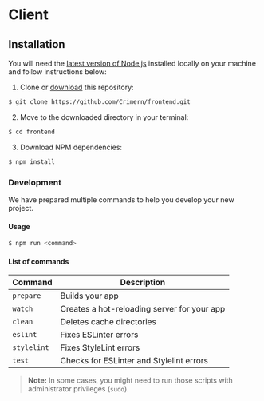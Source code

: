 # Client

## Installation

You will need the [latest version of Node.js](https://nodejs.org/en/download/) installed locally on your machine and follow instructions below:

1. Clone or [download](https://github.com/Bartozzz/DeveloperPortal/archive/master.zip) this repository:

  ```bash
  $ git clone https://github.com/Crimern/frontend.git
  ```

2. Move to the downloaded directory in your terminal:

  ```bash
  $ cd frontend
  ```

3. Download NPM dependencies:

  ```bash
  $ npm install
  ```

### Development

We have prepared multiple commands to help you develop your new project.

#### Usage

```bash
$ npm run <command>
```

#### List of commands

| Command       | Description                                       |
|---------------|---------------------------------------------------|
| `prepare`     | Builds your app                                   |
| `watch`       | Creates a hot-reloading server for your app       |
| `clean`       | Deletes cache directories                         |
| `eslint`      | Fixes ESLinter errors                             |
| `stylelint`   | Fixes StyleLint errors                            |
| `test`        | Checks for ESLinter and Stylelint errors          |

> **Note:** In some cases, you might need to run those scripts with administrator privileges (`sudo`).
